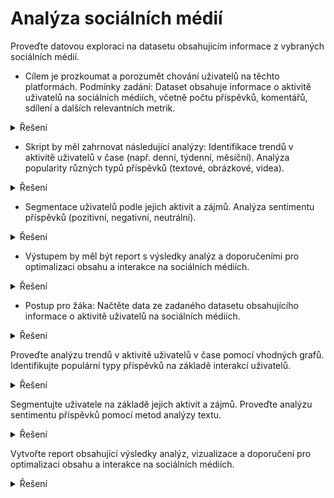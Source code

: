 # Analýza sociálních médií

Proveďte datovou exploraci na datasetu obsahujícím informace z vybraných sociálních médií.

- Cílem je prozkoumat a porozumět chování uživatelů na těchto platformách. Podmínky zadání: Dataset obsahuje informace o aktivitě uživatelů na sociálních médiích, včetně počtu příspěvků, komentářů, sdílení a dalších relevantních metrik.
  
<details>
<summary>Řešení</summary>

Pro provedení analýzy chování uživatelů na sociálních médiích budeme používat dataset obsahující informace o aktivitě uživatelů. Začneme načtením dat a jejich předběžnou explorací.

</details>

- Skript by měl zahrnovat následující analýzy: Identifikace trendů v aktivitě uživatelů v čase (např. denní, týdenní, měsíční). Analýza popularity různých typů příspěvků (textové, obrázkové, videa).

<details>
<summary>Řešení</summary>

Pro identifikaci trendů v aktivitě uživatelů v čase můžeme využít časového razítka příspěvků. Poté můžeme vytvořit grafy zobrazující vývoj počtu příspěvků, komentářů a sdílení v průběhu času.

Analýza popularity různých typů příspěvků vyžaduje kategorizaci příspěvků podle typu (textové, obrázkové, videa) a následné porovnání interakcí, jako jsou liky, komentáře a sdílení, mezi těmito typy.

</details>

- Segmentace uživatelů podle jejich aktivit a zájmů. Analýza sentimentu příspěvků (pozitivní, negativní, neutrální).

<details>
<summary>Řešení</summary>

Pro segmentaci uživatelů můžeme využít jejich aktivitu na sociálních médiích, jako je počet příspěvků, komentářů a sdílení. Analýza sentimentu příspěvků vyžaduje použití metod analýzy textu k určení, zda jsou příspěvky pozitivní, negativní nebo neutrální.

</details>

- Výstupem by měl být report s výsledky analýz a doporučeními pro optimalizaci obsahu a interakce na sociálních médiích.

<details>
<summary>Řešení</summary>

Výstupem z analýzy by měl být report obsahující výsledky identifikovaných trendů, analýzy popularity příspěvků, segmentaci uživatelů a analýzy sentimentu. Na základě těchto výsledků můžeme formulovat doporučení pro optimalizaci obsahu a interakce na sociálních médiích, jako je časování příspěvků, typ obsahu a cílení publika.

</details>

- Postup pro žáka: Načtěte data ze zadaného datasetu obsahujícího informace o aktivitě uživatelů na sociálních médiích.

<details>
<summary>Řešení</summary>

Postup pro žáka by měl zahrnovat načtení dat ze zadaného datasetu pomocí vhodného programovacího jazyka a knihoven pro analýzu dat, jako je Python s knihovnami Pandas a NumPy.

</details>

Proveďte analýzu trendů v aktivitě uživatelů v čase pomocí vhodných grafů. Identifikujte populární typy příspěvků na základě interakcí uživatelů.

<details>
<summary>Řešení</summary>

Pro analýzu trendů v aktivitě uživatelů v čase můžeme vytvořit grafy zobrazující vývoj počtu příspěvků, komentářů a sdílení v průběhu času. K identifikaci populárních typů příspěvků můžeme porovnat interakce (liky, komentáře, sdílení) mezi různými typy příspěvků.

</details>

Segmentujte uživatele na základě jejich aktivit a zájmů. Proveďte analýzu sentimentu příspěvků pomocí metod analýzy textu.

<details>
<summary>Řešení</summary>

Pro segmentaci uživatelů můžeme využít jejich aktivitu na sociálních médiích, jako je počet příspěvků, komentářů a sdílení. Analýza sentimentu příspěvků vyžaduje použití metod analýzy textu k určení, zda jsou příspěvky pozitivní, negativní nebo neutrální.

</details>

Vytvořte report obsahující výsledky analýz, vizualizace a doporučení pro optimalizaci obsahu a interakce na sociálních médiích.

<details>
<summary>Řešení</summary>

Výstupem z analýzy by měl být report obsahující výsledky identifikovaných trendů, analýzy popularity příspěvků, segmentaci uživatelů a analýzy sentimentu. Na základě těchto výsledků můžeme formulovat doporučení pro optimalizaci obsahu a interakce na sociálních médiích, jako je časování příspěvků, typ obsahu a cílení publika.

<summary>Data specifikace</summary>

- **user_id**: ID uživatele
- **timestamp**: časové razítko příspěvku
- **type**: typ příspěvku (text, obrázek, video)
- **likes**: počet liků
- **comments**: počet komentářů
- **shares**: počet sdílení
- **text**: text příspěvku

</details>
